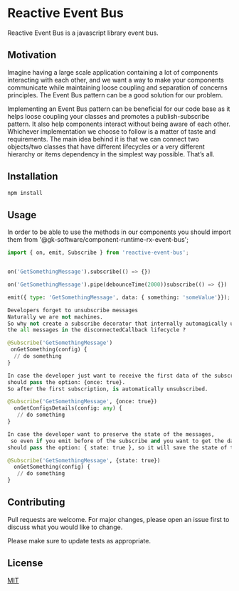 # Reactive Event Bus

Reactive Event Bus is a javascript library event bus.

## Motivation
Imagine having a large scale application containing a lot of components interacting with each other, and we want a way to make your components communicate while maintaining loose coupling and separation of concerns principles. The Event Bus pattern can be a good solution for our problem.

Implementing an Event Bus pattern can be beneficial for our code base as it helps loose coupling your classes and promotes a publish-subscribe pattern. It also help components interact without being aware of each other. Whichever implementation we choose to follow is a matter of taste and requirements. The main idea behind it is that we can connect two objects/two classes that have different lifecycles or a very different hierarchy or items dependency in the simplest way possible. That’s all.



## Installation

```bash
npm install
```

## Usage

In order to be able to use the methods in our components you should import them from '@gk-software/component-runtime-rx-event-bus';

```python
import { on, emit, Subscribe } from 'reactive-event-bus';


on('GetSomethingMessage').subscribe(() => {})

on('GetSomethingMessage').pipe(debounceTime(2000))subscribe(() => {})

emit({ type: 'GetSomethingMessage', data: { something: 'someValue'}});

Developers forget to unsubscribe messages
Naturally we are not machines. 
So why not create a subscribe decorator that internally automagically unsubscribes
the all messages in the disconnectedCallback lifecycle ?

@Subscribe('GetSomethingMessage')
 onGetSomething(config) {
  // do something
}

In case the developer just want to receive the first data of the subscription,
should pass the option: {once: true}. 
So after the first subscription, is automatically unsubscribed.

@Subscribe('GetSomethingMessage', {once: true})
  onGetConfigsDetails(config: any) {
   // do something
}

In case the developer want to preserve the state of the messages,
 so even if you emit before of the subscribe and you want to get the data, 
should pass the option: { state: true }, so it will save the state of the message for the futures subscribers.

@Subscribe('GetSomethingMessage', {state: true})
  onGetSomething(config) {
   // do something
}
```

## Contributing
Pull requests are welcome. For major changes, please open an issue first to discuss what you would like to change.

Please make sure to update tests as appropriate.

## License
[MIT](https://choosealicense.com/licenses/mit/)
